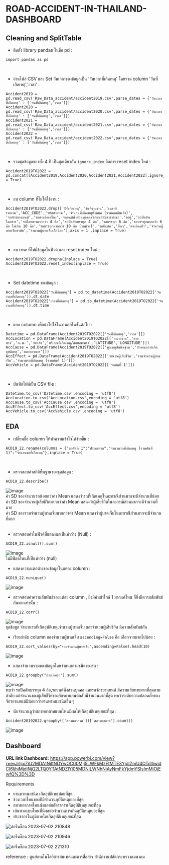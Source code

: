 # ROAD-ACCIDENT-IN-THAILAND-DASHBOARD
## Cleaning and SplitTable
- ติดตั้ง library pandas ในชื่อ pd :
```
import pandas as pd
```
<br />

- อ่านไฟล์ CSV และ Set วันเวลาของข้อมูลเป็น 'วันเวลาที่เกิดเหตุ' โดยรวม column 'วันที่เกิดเหตุ','เวลา' :
```
Accident2019 = pd.read_csv('Raw_Data_accident/accident2019.csv',parse_dates = {'วันเวลาที่เกิดเหตุ' : ['วันที่เกิดเหตุ','เวลา']})
Accident2020 = pd.read_csv('Raw_Data_accident/accident2020.csv',parse_dates = {'วันเวลาที่เกิดเหตุ' : ['วันที่เกิดเหตุ','เวลา']})
Accident2021 = pd.read_csv('Raw_Data_accident/accident2021.csv',parse_dates = {'วันเวลาที่เกิดเหตุ' : ['วันที่เกิดเหตุ','เวลา']})
Accident2022 = pd.read_csv('Raw_Data_accident/accident2022.csv',parse_dates = {'วันเวลาที่เกิดเหตุ' : ['วันที่เกิดเหตุ','เวลา']})
```
<br />

- รวมชุดข้อมูลของทั้ง 4 ปี เป็นชุดเดียวกัน ```ignore_index``` คือการ reset index ใหม่ :
```
Accident2019TO2022 = pd.concat([Accident2019,Accident2020,Accident2021,Accident2022],ignore_index = True)
```
<br />

- ลบ column ที่ไม่ได้ใช้งาน :
```
Accident2019TO2022.drop(['ปีที่เกิดเหตุ','วันที่รายงาน','เวลาที่รายงาน','ACC_CODE','รหัสสายทาง','จำนวนที่เกิดเหตุทั้งหมด (รวมคนเดินเท้า)',
'รถจักรยานยนต์','รถสามล้อเครื่อง','รถยนต์นั่งส่วนบุคคล/รถยนต์นั่งสาธารณะ','รถตู้','รถปิคอัพโดยสาร','รถโดยสารมากกว่า 4 ล้อ','รถปิคอัพบรรทุก 4 ล้อ','รถบรรทุก 6 ล้อ','รถบรรทุกมากกว่า 6 ล้อ ไม่เกิน 10 ล้อ','รถบรรทุกมากกว่า 10 ล้อ (รถพ่วง)','รถอีแต๋น','อื่นๆ','คนเดินเท้า','จำนวนผู้บาดเจ็บสาหัส','จำนวนผู้บาดเจ็บเล็กน้อย'],axis = 1 ,inplace = True)
```
<br />

- ลบ row ที่ไม่มีข้อมูลในฟิวด์ และ reset index ใหม่ :
```
Accident2019TO2022.dropna(inplace = True)
Accident2019TO2022.reset_index(inplace = True)
```
<br />

- Set datetime ของข้อมูล :
```
Accident2019TO2022['วันที่เกิดเหตุ'] = pd.to_datetime(Accident2019TO2022['วันเวลาที่เกิดเหตุ']).dt.date
Accident2019TO2022['เวลาที่เกิดเหตุ'] = pd.to_datetime(Accident2019TO2022['วันเวลาที่เกิดเหตุ']).dt.time
```
<br />

- แยก column เพื่อนำไปใช้ในงานต่อในขั้นต่อไป :
```
Datetime = pd.DataFrame(Accident2019TO2022[['วันที่เกิดเหตุ','เวลา']])
AccLocation = pd.DataFrame(Accident2019TO2022[['หน่วยงาน','สายทาง','ก.ม.','จังหวัด','บริเวณที่เกิดเหตุ/ลักษณะทาง','LATITUDE','LONGITUDE']])
AccCause = pd.DataFrame(Accident2019TO2022[['มูลเหตุสันนิษฐาน','ลักษณะการเกิดอุบัติเหตุ','สภาพอากาศ']])
AccEffect = pd.DataFrame(Accident2019TO2022[['จำนวนผู้เสียชีวิต','รวมจำนวนผู้บาดเจ็บ','จำนวนรถที่เกิดเหตุ (รวมคันที่ 1)']])
AccVehicle = pd.DataFrame(Accident2019TO2022[['รถคันที่ 1']])
```
<br />

- บันทึกไฟล์เป็น CSV file :
```
Datetime.to_csv('Datetime.csv',encoding = 'utf8')
AccLocation.to_csv('AccLocation.csv',encoding = 'utf8')
AccCause.to_csv('AccCause.csv',encoding = 'utf8')
AccEffect.to_csv('AccEffect.csv',encoding = 'utf8')
AccVehicle.to_csv('AccVehicle.csv',encoding = 'utf8')
```
## EDA
- เปลี่ยนชื่อ column ให้ทำความเข้าใจได้ง่ายขึ้น :
```
ACD19_22.rename(columns = {"รถคันที่ 1":"ประเภทรถ","จำนวนรถที่เกิดเหตุ (รวมคันที่ 1)":"จำนวนรถที่เกิดเหตุ"},inplace = True)
```
<br />

- ตรวจสอบค่าสถิติพื้นฐานของชุดข้อมูล :
```
ACD19_22.describe()
```
![image](https://github.com/setthawat121/ROAD-ACCIDENT-IN-THAILAND-DASHBOARD/assets/96307668/2c76f0a0-9dbf-4d70-b23a-5094444f10c5)
<br />ค่า SD ของจำนวนรถน้อยกว่าค่า Mean แสดงว่ารถที่เกิดเหตุในละกรณีส่วนมากจะมีจำนวนที่น้อย
<br />ค่า SD ของจำนวนผู้เสียชีวิตมากกว่าค่า Mean แสดงว่าผู้เสียชีวิตในละกรณีส่วนมากจะมีจำนวนที่มาก
<br />ค่า SD ของรวมจำนวนผู้บาดเจ็บมากกว่าค่า Mean แสดงว่าผู้บาดเจ็บในละกรณีส่วนมากจะมีจำนวนที่มาก  
<br />

- ตรวจสอบค่าในฟิวค์ที่แสดงผลเป็นค่าว่าง (Null) :
```
ACD19_22.isnull().sum()
```
![image](https://github.com/setthawat121/ROAD-ACCIDENT-IN-THAILAND-DASHBOARD/assets/96307668/e03a4808-c84d-414c-ac0c-6ef794671c17)
<br />ไม่มีฟิลด์ไหนที่เป็นค่าว่าง (null)
<br />

- แสดงความแตกต่างของข้อมูลในแต่ละ column :
```
ACD19_22.nunique()
```
![image](https://github.com/setthawat121/ROAD-ACCIDENT-IN-THAILAND-DASHBOARD/assets/96307668/ef680f6d-b781-4b09-957e-7e9ff00acf9b)
<br />

- ตรวจสอบค่าความสัมพันธ์ของแต่ละ column , ยิ่งมีค่าเข้าใกล้ 1 มากแค่ไหน ก็ยิ่งมีความสัมพันธ์กันมากเท่านั้น :
```
ACD19_22.corr()
```
![image](https://github.com/setthawat121/ROAD-ACCIDENT-IN-THAILAND-DASHBOARD/assets/96307668/5648cfdd-bf79-4ad5-a9c0-a8217c9e08b8)
<br /> ชุดข้อมูล จำนวนรถที่เกิดอุบัติเหตุ,จำนวนผู้บาดเจ็บ และจำนวนผู้เสียชีวิต มีความสัมพันธ์กัน
<br />

- เรียงลำดับ column ของจำนวนผู้บาดเจ็บ ```ascending=False``` คือ เลือกจากมากไปน้อย :
```
ACD19_22.sort_values(by="รวมจำนวนผู้บาดเจ็บ",ascending=False).head(10)
```
![image](https://github.com/setthawat121/ROAD-ACCIDENT-IN-THAILAND-DASHBOARD/assets/96307668/32b2cff2-2f3f-4e01-9b44-e4521326d902)
<br />

- แสดงจำนวนรวมของข้อมูลโดยจำแนกตามชนิดของรถ :
```
ACD19_22.groupby("ประเภทรถ").sum()
```
![image](https://github.com/setthawat121/ROAD-ACCIDENT-IN-THAILAND-DASHBOARD/assets/96307668/09f7d4c6-8c67-49cf-9136-c975c67da9a3)
<br />พบว่า รถปิคอัพบรรทุก 4 ล้อ,รถยนต์นั่งส่วนบุคคล และรถจักรยานยนต์ มีความเสียหายมากที่สุดตามลำดับ แต่จำนวนของผู้เสียชีวิตของจักรยานยนต์กลับมีจำนวนมากที่สุด พบว่าระดับความปลอดภัยของจักรยานยนต์มีน้อยกว่ายานพาหนะชนิดอื่น ๆ
<br />

- นับจำนวนดูว่าสภาพอากาศแบบไหนมีผลให้เกิดอุบัติเหตุเยอะที่สุด :
```
Accident20192022.groupby(['สภาพอากาศ'])['สภาพอากาศ'].count()
```
![image](https://github.com/setthawat121/ROAD-ACCIDENT-IN-THAILAND-DASHBOARD/assets/96307668/1cb499cf-ce4d-4a88-a5a6-e91714881d15)
<br />
## Dashboard
**URL link Dashboard:** https://app.powerbi.com/view?r=eyJrIjoiZjU2MDA1NjItNDYwOC00MjI5LWFkMzEtMTE3YjdlZmU4OTdlIiwidCI6IjhiMjdiNjQ2LTQ0YTAtNDZlYi05MDNiLWNhNjAyNmFkYjdmYSIsImMiOjEwfQ%3D%3D

Requirements
- ยานพาหนะชนิด เกิดอุบัติเหตุบ่อยที่สุด
- ช่วงเวลาไหนของปีมีจำนวนอุบัติเหตุเยอะที่สุด
- สภาพอากาศไหนส่งผลต่ออัตราการเกิดอุบัติเหตุเยอะที่สุด
- เส้นทางแบบไหนที่มีผลต่อจำนวนการเกิดอุบัติเหตุเยอะที่สุด
- ประชากรในภูมิภาคใดเกิดอุบัติเหตุเยอะที่สุด

![สกรีนช็อต 2023-07-02 210848](https://github.com/setthawat121/ROAD-ACCIDENT-IN-THAILAND-DASHBOARD/assets/96307668/c349acd8-21e4-4451-ab2e-12de175bf1e8)

![สกรีนช็อต 2023-07-02 210946](https://github.com/setthawat121/ROAD-ACCIDENT-IN-THAILAND-DASHBOARD/assets/96307668/4d0c3749-6b61-481b-b38e-6f9826150ec3)

![สกรีนช็อต 2023-07-02 221310](https://github.com/setthawat121/ROAD-ACCIDENT-IN-THAILAND-DASHBOARD/assets/96307668/cd6baf94-1916-49de-9505-36301327aae4)

reference : ศูนย์เทคโนโลยีสารสนเทศและการสื่อสาร สำนักงานปลัดกระทรวงคมนาคม
